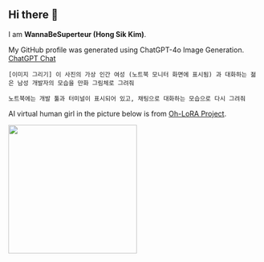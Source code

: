 ## Hi there 👋

I am **WannaBeSuperteur (Hong Sik Kim)**.

My GitHub profile was generated using ChatGPT-4o Image Generation. [ChatGPT Chat](https://chatgpt.com/share/680b237f-99ec-8010-9525-dc117e1497f2)

```
[이미지 그리기] 이 사진의 가상 인간 여성 (노트북 모니터 화면에 표시됨) 과 대화하는 젊은 남성 개발자의 모습을 만화 그림체로 그려줘
```

```
노트북에는 개발 툴과 터미널이 표시되어 있고, 채팅으로 대화하는 모습으로 다시 그려줘
```

AI virtual human girl in the picture below is from [Oh-LoRA Project](https://github.com/WannaBeSuperteur/AI_Projects/tree/main/2025_04_08_OhLoRA).

<img src="https://github.com/user-attachments/assets/323ab7f0-4133-447a-9c6b-d76fe3e899e6" width="256" height="256">
